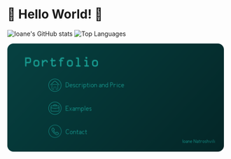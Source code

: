# :yellow_heart: Hello World! :yellow_heart:

![Ioane's GitHub stats](https://github-readme-stats.vercel.app/api?username=ioane-stacks&show_icons=true)
![Top Languages](https://github-readme-stats.vercel.app/api/top-langs/?username=ioane-stacks&layout=compact)


<a href="https://ioane-stacks.github.io/MyPortfolio/">
  <img width="495" src="https://raw.githubusercontent.com/ioane-stacks/Ressources-For-Everything/72da7e3016cc1622843854cc1cfad8b14be5a086/MyPortfolio/Portfolio.svg" />
</a>

